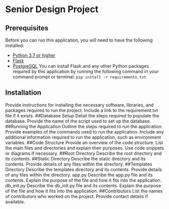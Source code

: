 # Senior Design Project

## Prerequisites
Before you can run this application, you will need to have the following installed:
* [Python 3.7 or higher](https://www.python.org/downloads/)
* [Flask](https://flask.palletsprojects.com/en/2.1.x/)
* [PostgreSQL](https://www.postgresql.org/)
You can install Flask and any other Python packages required by this application by running the following command in your command prompt or terminal:
`pip install -r requirements.txt`

## Installation
 Provide instructions for installing the necessary software, libraries, and packages required to run the project.
 Include a link to the requirement.txt file if it exists.
##Database Setup
 Detail the steps required to populate the database.
 Provide the name of the script used to set up the database.
##Running the Application
 Outline the steps required to run the application.
 Provide examples of the commands used to run the application.
 Include any additional information required to run the application, such as environment variables.
##Code Structure
 Provide an overview of the code structure.
 List the main files and directories and explain their purposes.
 Use code snippets or diagrams if necessary.
##Root Directory
 Describe the root directory and its contents.
##Static Directory
 Describe the static directory and its contents.
 Provide details of any files within the directory.
##Templates Directory
 Describe the templates directory and its contents.
 Provide details of any files within the directory.
app.py
 Describe the app.py file and its contents.
 Explain the purpose of the file and how it fits into the application.
db_init.py
 Describe the db_init.py file and its contents.
 Explain the purpose of the file and how it fits into the application.
##Contributors
 List the names of contributors who worked on the project.
 Provide contact details if available.